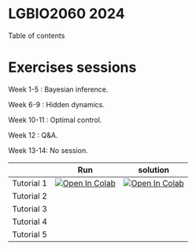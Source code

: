 # LGBIO2060 2024
 
Table of contents

# Exercises sessions

Week 1-5 : Bayesian inference. 

Week 6-9 : Hidden dynamics.

Week 10-11 : Optimal control.

Week 12 : Q&A.

Week 13-14: No session.

|   | Run | solution | 
| - | --- | -------- | 
| Tutorial 1 | [![Open In Colab](https://colab.research.google.com/assets/colab-badge.svg)](https://colab.research.google.com/github/svandergoote/LGBIO2060-2022/blob/main/LGBIO2060_TP1.ipynb) | [![Open In Colab](https://colab.research.google.com/assets/colab-badge.svg)](https://colab.research.google.com/github/svandergoote/LGBIO2060-2022/blob/main/LGBIO2060_TP1_sol.ipynb) |
| Tutorial 2 |
| Tutorial 3 |
| Tutorial 4 |
| Tutorial 5 |
